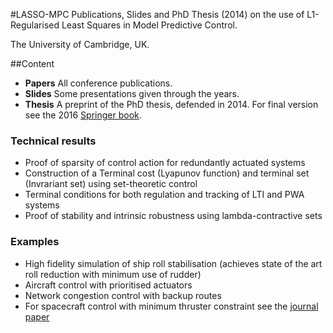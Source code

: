 #LASSO-MPC
Publications, Slides and PhD Thesis (2014) on the use of L1-Regularised Least Squares in Model Predictive Control. 

The University of Cambridge, UK.

##Content
* **Papers** All conference publications.
* **Slides** Some presentations given through the years.
* **Thesis** A preprint of the PhD thesis, defended in 2014. For final version see the 2016 [Springer book](https://www.springer.com/de/book/9783319279619).

### Technical results
* Proof of sparsity of control action for redundantly actuated systems
* Construction of a Terminal cost (Lyapunov function) and terminal set (Invrariant set) using set-theoretic control
* Terminal conditions for both regulation and tracking of LTI and PWA systems
* Proof of stability and intrinsic robustness using lambda-contractive sets

### Examples
* High fidelity simulation of ship roll stabilisation (achieves state of the art roll reduction with minimum use of rudder)
* Aircraft control with prioritised actuators
* Network congestion control with backup routes
* For spacecraft control with minimum thruster constraint see the [journal paper](https://www.tandfonline.com/doi/abs/10.1080/00207179.2013.789608)
